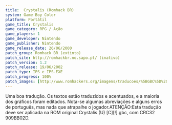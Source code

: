 ```yaml
---
title:  Crystalis (Romhack BR)
system: Game Boy Color
platform: Portátil
game_title: Crystalis
game_category: RPG / Ação
game_players: 1
game_developer: Nintendo
game_publisher: Nintendo
game_release_date: 26/06/2000
patch_group: Romhack BR (extinto)
patch_site: http://romhackbr.no.sapo.pt/ (inativo)
patch_version: 1.2
patch_release: 19/06/2002
patch_type: IPS e IPS-EXE
patch_progress: 100%
patch_images: [http://www.romhackers.org/imagens/traducoes/%5BGBC%5D%20Crystalis%20-%20Romhack%20BR%20-%201.png,http://www.romhackers.org/imagens/traducoes/%5BGBC%5D%20Crystalis%20-%20Romhack%20BR%20-%202.png,http://www.romhackers.org/imagens/traducoes/%5BGBC%5D%20Crystalis%20-%20Romhack%20BR%20-%203.png]
---
```

Uma boa tradução. Os textos estão traduzidos e acentuados, e a maioria dos gráficos foram editados. Nota-se algumas abreviações e alguns erros de português, mas nada que atrapalhe o jogador.ATENÇÃO:Esta tradução deve ser aplicada na ROM original Crystalis (U) [C][!].gbc, com CRC32 909BB02D.